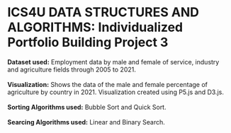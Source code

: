 # ICS4U DATA STRUCTURES AND ALGORITHMS: Individualized Portfolio Building Project 3
**Dataset used:** Employment data by male and female of service, industry and agriculture fields through 2005 to 2021.
<br /><br />
**Visualization:** Shows the data of the male and female percentage of agriculture by country in 2021. Visualization created using P5.js and D3.js.
<br /><br />
**Sorting Algorithms used:** Bubble Sort and Quick Sort.
<br /><br />
**Searcing Algorithms used:** Linear and Binary Search.
<br /><br />
